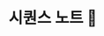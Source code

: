 ---
title: "시퀀스 노트 🤸"
description: "필라테스 시퀀스 노트 모음입니다. 직접 작성한 것이 대부분이지만, 다른 사람의 시퀀스 노트도 포함될 수 있습니다."
draft: false
---
